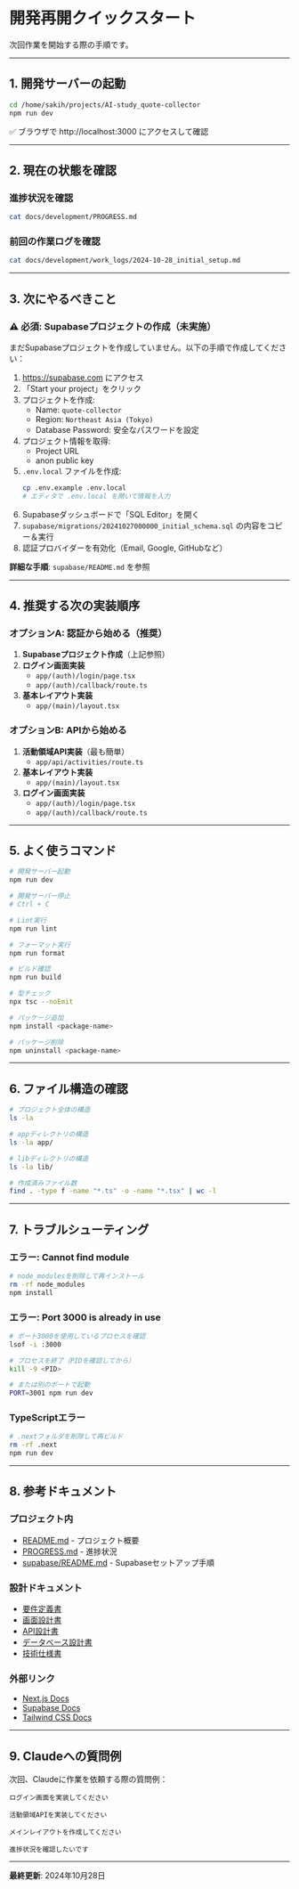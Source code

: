 # 開発再開クイックスタート

次回作業を開始する際の手順です。

---

## 1. 開発サーバーの起動

```bash
cd /home/sakih/projects/AI-study_quote-collector
npm run dev
```

✅ ブラウザで http://localhost:3000 にアクセスして確認

---

## 2. 現在の状態を確認

### 進捗状況を確認
```bash
cat docs/development/PROGRESS.md
```

### 前回の作業ログを確認
```bash
cat docs/development/work_logs/2024-10-28_initial_setup.md
```

---

## 3. 次にやるべきこと

### ⚠️ 必須: Supabaseプロジェクトの作成（未実施）

まだSupabaseプロジェクトを作成していません。以下の手順で作成してください：

1. https://supabase.com にアクセス
2. 「Start your project」をクリック
3. プロジェクトを作成:
   - Name: `quote-collector`
   - Region: `Northeast Asia (Tokyo)`
   - Database Password: 安全なパスワードを設定
4. プロジェクト情報を取得:
   - Project URL
   - anon public key
5. `.env.local` ファイルを作成:
   ```bash
   cp .env.example .env.local
   # エディタで .env.local を開いて情報を入力
   ```
6. Supabaseダッシュボードで「SQL Editor」を開く
7. `supabase/migrations/20241027000000_initial_schema.sql` の内容をコピー＆実行
8. 認証プロバイダーを有効化（Email, Google, GitHubなど）

**詳細な手順**: `supabase/README.md` を参照

---

## 4. 推奨する次の実装順序

### オプションA: 認証から始める（推奨）

1. **Supabaseプロジェクト作成**（上記参照）
2. **ログイン画面実装**
   - `app/(auth)/login/page.tsx`
   - `app/(auth)/callback/route.ts`
3. **基本レイアウト実装**
   - `app/(main)/layout.tsx`

### オプションB: APIから始める

1. **活動領域API実装**（最も簡単）
   - `app/api/activities/route.ts`
2. **基本レイアウト実装**
   - `app/(main)/layout.tsx`
3. **ログイン画面実装**
   - `app/(auth)/login/page.tsx`
   - `app/(auth)/callback/route.ts`

---

## 5. よく使うコマンド

```bash
# 開発サーバー起動
npm run dev

# 開発サーバー停止
# Ctrl + C

# Lint実行
npm run lint

# フォーマット実行
npm run format

# ビルド確認
npm run build

# 型チェック
npx tsc --noEmit

# パッケージ追加
npm install <package-name>

# パッケージ削除
npm uninstall <package-name>
```

---

## 6. ファイル構造の確認

```bash
# プロジェクト全体の構造
ls -la

# appディレクトリの構造
ls -la app/

# libディレクトリの構造
ls -la lib/

# 作成済みファイル数
find . -type f -name "*.ts" -o -name "*.tsx" | wc -l
```

---

## 7. トラブルシューティング

### エラー: Cannot find module

```bash
# node_modulesを削除して再インストール
rm -rf node_modules
npm install
```

### エラー: Port 3000 is already in use

```bash
# ポート3000を使用しているプロセスを確認
lsof -i :3000

# プロセスを終了（PIDを確認してから）
kill -9 <PID>

# または別のポートで起動
PORT=3001 npm run dev
```

### TypeScriptエラー

```bash
# .nextフォルダを削除して再ビルド
rm -rf .next
npm run dev
```

---

## 8. 参考ドキュメント

### プロジェクト内
- [README.md](../../README.md) - プロジェクト概要
- [PROGRESS.md](./PROGRESS.md) - 進捗状況
- [supabase/README.md](../../supabase/README.md) - Supabaseセットアップ手順

### 設計ドキュメント
- [要件定義書](../要件定義書_v2.md)
- [画面設計書](../画面設計書_実装版_v2.md)
- [API設計書](../API設計書_v2.md)
- [データベース設計書](../データベース設計書_v2.md)
- [技術仕様書](../技術仕様書_v2.md)

### 外部リンク
- [Next.js Docs](https://nextjs.org/docs)
- [Supabase Docs](https://supabase.com/docs)
- [Tailwind CSS Docs](https://tailwindcss.com/docs)

---

## 9. Claudeへの質問例

次回、Claudeに作業を依頼する際の質問例：

```
ログイン画面を実装してください
```

```
活動領域APIを実装してください
```

```
メインレイアウトを作成してください
```

```
進捗状況を確認したいです
```

---

**最終更新**: 2024年10月28日
